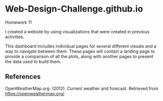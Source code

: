 # Web-Design-Challenge.github.io
Homework 11

I created a website by using visualizations that were created in previous activities.

This dashboard includes individual pages for several different visuals and a way to navigate between them. These pages will contain a landing page to provide a comparison of all the plots, along with another pages to present the data used to build them.

## References
OpenWeatherMap.org. (2012). Сurrent weather and forecast. Retrieved from https://openweathermap.org/
